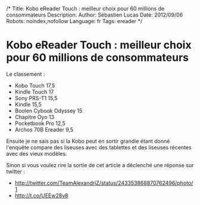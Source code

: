 /*
Title: Kobo eReader Touch : meilleur choix pour 60 millions de consommateurs
Description: 
Author: Sébastien Lucas
Date: 2012/09/06
Robots: noindex,nofollow
Language: fr
Tags: ereader
*/
# Kobo eReader Touch : meilleur choix pour 60 millions de consommateurs

Le classement :
*	Kobo Touch 17,5
*	Kindle Touch 17
*	Sony PRS-T1 15,5
*	Kindle 15,5
*	Boolen Cybook Odyssey 15
*	Chapitre Oyo 13
*	Pocketbook Pro 12,5
*	Archos 70B Ereader 9,5

Ensuite je ne sais pas si la Kobo peut en sortir grandie étant donné l'enquête compare des liseuses avec des tablettes et des liseuses récentes avec des vieux modèles.

Sinon si vous voulez rire la sortie de cet article a déclenché une réponse sur twitter :
*	http://twitter.com/TeamAlexandriZ/status/243353868870762496/photo/1
*	http://t.co/UEEw28v8


